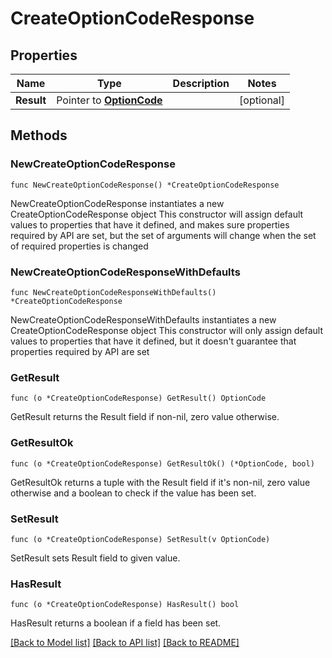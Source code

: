 # CreateOptionCodeResponse

## Properties

Name | Type | Description | Notes
------------ | ------------- | ------------- | -------------
**Result** | Pointer to [**OptionCode**](OptionCode.md) |  | [optional] 

## Methods

### NewCreateOptionCodeResponse

`func NewCreateOptionCodeResponse() *CreateOptionCodeResponse`

NewCreateOptionCodeResponse instantiates a new CreateOptionCodeResponse object
This constructor will assign default values to properties that have it defined,
and makes sure properties required by API are set, but the set of arguments
will change when the set of required properties is changed

### NewCreateOptionCodeResponseWithDefaults

`func NewCreateOptionCodeResponseWithDefaults() *CreateOptionCodeResponse`

NewCreateOptionCodeResponseWithDefaults instantiates a new CreateOptionCodeResponse object
This constructor will only assign default values to properties that have it defined,
but it doesn't guarantee that properties required by API are set

### GetResult

`func (o *CreateOptionCodeResponse) GetResult() OptionCode`

GetResult returns the Result field if non-nil, zero value otherwise.

### GetResultOk

`func (o *CreateOptionCodeResponse) GetResultOk() (*OptionCode, bool)`

GetResultOk returns a tuple with the Result field if it's non-nil, zero value otherwise
and a boolean to check if the value has been set.

### SetResult

`func (o *CreateOptionCodeResponse) SetResult(v OptionCode)`

SetResult sets Result field to given value.

### HasResult

`func (o *CreateOptionCodeResponse) HasResult() bool`

HasResult returns a boolean if a field has been set.


[[Back to Model list]](../README.md#documentation-for-models) [[Back to API list]](../README.md#documentation-for-api-endpoints) [[Back to README]](../README.md)


